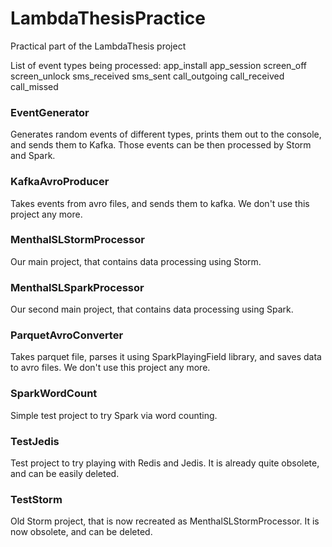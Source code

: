 LambdaThesisPractice
====================

Practical part of the LambdaThesis project

List of event types being processed:
    app_install
    app_session
    screen_off
    screen_unlock
    sms_received
    sms_sent
    call_outgoing
    call_received
    call_missed


<h3>EventGenerator</h3>

Generates random events of different types, prints them out to the console, and sends them to Kafka.
Those events can be then processed by Storm and Spark.

<h3>KafkaAvroProducer</h3>

Takes events from avro files, and sends them to kafka.
We don't use this project any more.

<h3>MenthalSLStormProcessor</h3>

Our main project, that contains data processing using Storm.

<h3>MenthalSLSparkProcessor</h3>

Our second main project, that contains data processing using Spark.

<h3>ParquetAvroConverter</h3>

Takes parquet file, parses it using SparkPlayingField library, and saves data to avro files.
We don't use this project any more.

<h3>SparkWordCount</h3>

Simple test project to try Spark via word counting.

<h3>TestJedis</h3>

Test project to try playing with Redis and Jedis.
It is already quite obsolete, and can be easily deleted.

<h3>TestStorm</h3>

Old Storm project, that is now recreated as MenthalSLStormProcessor.
It is now obsolete, and can be deleted.
